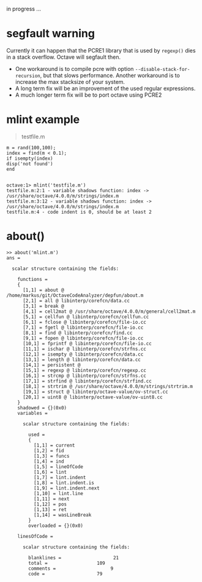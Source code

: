 in progress ... 

# segfault warning

Currently it can happen that the PCRE1 library that is used by `regexp()` dies in a stack overflow. Octave will segfault then. 
* One workaround is to compile pcre with option `--disable-stack-for-recursion`, but that slows performance. Another workaround is to increase the max stacksize of your system.
* A long term fix will be an improvement of the used regular expressions. 
* A much longer term fix will be to port octave using PCRE2

# mlint example

> testfile.m

    m = rand(100,100);
    index = find(m < 0.1);
    if isempty(index)
    disp('not found')
    end


    octave:1> mlint('testfile.m')
    testfile.m:2:1 - variable shadows function: index -> /usr/share/octave/4.0.0/m/strings/index.m
    testfile.m:3:12 - variable shadows function: index -> /usr/share/octave/4.0.0/m/strings/index.m
    testfile.m:4 - code indent is 0, should be at least 2    


# about()


    >> about('mlint.m')
    ans =
    
      scalar structure containing the fields:
    
        functions =
        {
          [1,1] = about @ /home/markus/git/OctaveCodeAnalyzer/depfun/about.m
          [2,1] = all @ libinterp/corefcn/data.cc
          [3,1] = break @
          [4,1] = cell2mat @ /usr/share/octave/4.0.0/m/general/cell2mat.m
          [5,1] = cellfun @ libinterp/corefcn/cellfun.cc
          [6,1] = fclose @ libinterp/corefcn/file-io.cc
          [7,1] = fgetl @ libinterp/corefcn/file-io.cc
          [8,1] = find @ libinterp/corefcn/find.cc
          [9,1] = fopen @ libinterp/corefcn/file-io.cc
          [10,1] = fprintf @ libinterp/corefcn/file-io.cc
          [11,1] = ischar @ libinterp/corefcn/strfns.cc
          [12,1] = isempty @ libinterp/corefcn/data.cc
          [13,1] = length @ libinterp/corefcn/data.cc
          [14,1] = persistent @
          [15,1] = regexp @ libinterp/corefcn/regexp.cc
          [16,1] = strcmp @ libinterp/corefcn/strfns.cc
          [17,1] = strfind @ libinterp/corefcn/strfind.cc
          [18,1] = strtrim @ /usr/share/octave/4.0.0/m/strings/strtrim.m
          [19,1] = struct @ libinterp/octave-value/ov-struct.cc
          [20,1] = uint8 @ libinterp/octave-value/ov-uint8.cc
        }
        shadowed = {}(0x0)
        variables =

          scalar structure containing the fields:

            used =
            {
              [1,1] = current
              [1,2] = fid
              [1,3] = funcs
              [1,4] = ind
              [1,5] = lineOfCode
              [1,6] = lint
              [1,7] = lint.indent
              [1,8] = lint.indent.is
              [1,9] = lint.indent.next
              [1,10] = lint.line
              [1,11] = next
              [1,12] = pos
              [1,13] = ret
              [1,14] = wasLineBreak
            }
            overloaded = {}(0x0)

        linesOfCode =

          scalar structure containing the fields:

            blanklines =                   21
            total =                  109
            comments =                    9
            code =                   79


